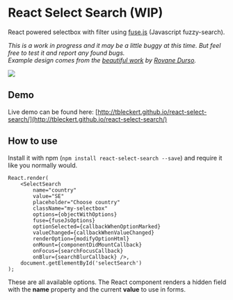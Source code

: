# React Select Search (WIP)
React powered selectbox with filter using [fuse.js](https://github.com/krisk/Fuse) (Javascript fuzzy-search).
  
_This is a work in progress and it may be a little buggy at this time. But feel free to test it and report any found bugs._  
_Example design comes from the [beautiful work](https://dribbble.com/shots/1079035-Select-Album?list=searches&tag=select&offset=20) by [Rovane Durso](https://dribbble.com/RovaneDurso)._

![](https://dl.dropboxusercontent.com/u/6306766/react-select-search.png)

## Demo

Live demo can be found here: [http://tbleckert.github.io/react-select-search/](http://tbleckert.github.io/react-select-search/)

## How to use

Install it with npm (`npm install react-select-search --save`) and require it like you normally would.

    React.render(
	    <SelectSearch
	        name="country"
	        value="SE"
	        placeholder="Choose country"
	        className="my-selectbox"
	        options={objectWithOptions}
	        fuse={fuseJsOptions}
	        optionSelected={callbackWhenOptionMarked}
	        valueChanged={callbackWhenValueChanged}
	        renderOption={modifyOptionHtml}
	        onMount={componentDidMountCallback}
	        onFocus={searchFocusCallback}
	        onBlur={searchBlurCallback} />,
	    document.getElementById('selectSearch')
    );
    
These are all available options. The React component renders a hidden field with the __name__ property and the current __value__ to use in forms.

